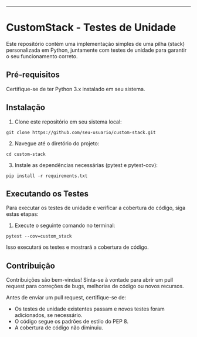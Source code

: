 ---

# CustomStack - Testes de Unidade

Este repositório contém uma implementação simples de uma pilha (stack) personalizada em Python, juntamente com testes de unidade para garantir o seu funcionamento correto.

## Pré-requisitos

Certifique-se de ter Python 3.x instalado em seu sistema.

## Instalação

1. Clone este repositório em seu sistema local:

```
git clone https://github.com/seu-usuario/custom-stack.git
```

2. Navegue até o diretório do projeto:

```
cd custom-stack
```

3. Instale as dependências necessárias (pytest e pytest-cov):

```
pip install -r requirements.txt
```

## Executando os Testes

Para executar os testes de unidade e verificar a cobertura do código, siga estas etapas:

1. Execute o seguinte comando no terminal:

```
pytest --cov=custom_stack
```

Isso executará os testes e mostrará a cobertura de código.

## Contribuição

Contribuições são bem-vindas! Sinta-se à vontade para abrir um pull request para correções de bugs, melhorias de código ou novos recursos.

Antes de enviar um pull request, certifique-se de:

- Os testes de unidade existentes passam e novos testes foram adicionados, se necessário.
- O código segue os padrões de estilo do PEP 8.
- A cobertura de código não diminuiu.


